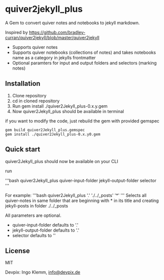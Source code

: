 # quiver2jekyll_plus

A Gem to convert quiver notes and notebooks to jekyll markdown. 

Inspired by https://github.com/bradley-curran/quiver2jekyll/blob/master/quiver2jekyll

* Supports quiver notes
* Supports quiver notebooks (collections of notes) and takes notebooks name as a category in jekylls frontmatter
* Optional paramters for input and output folders and selectors (marking notes)



## Installation

1. Clone repository
2. cd in cloned repository
3. Run gem  install ./quiver2Jekyll_plus-0.x.y.gem  
4. Now quiver2Jekyll_plus should be available in terminal

if you want to modify the code, just rebuild the gem with provided gemspec
    
    gem build quiver2Jekyll_plus.gemspec
    gem install ./quiver2Jekyll_plus-0.x.y0.gem





## Quick start

quiver2Jekyll_plus should now be available on your CLI

run


'''bash
    quiver2Jekyll_plus quiver-input-folder jekyll-output-folder selector 
'''

For example:
'''bash
    quiver2Jekyll_plus '.' './../_posts' '*' 
'''
Selects all quiver-notes in same folder that are beginning with * in its title and creating jekyll-posts in folder ./../_posts

All parameters are optional.

* quiver-input-folder defaults to '.'
* jekyll-output-folder defaults to '.'
* selector  defaults to '' 




## License

MIT

Devpix: Ingo Klemm, info@devpix.de